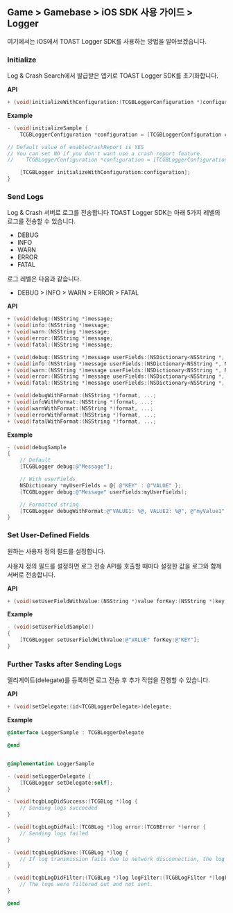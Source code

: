 ## Game > Gamebase > iOS SDK 사용 가이드 > Logger

여기에서는 iOS에서 TOAST Logger SDK를 사용하는 방법을 알아보겠습니다.

### Initialize
Log & Crash Search에서 발급받은 앱키로  TOAST Logger SDK를 초기화합니다.

**API**

```objectivec
+ (void)initializeWithConfiguration:(TCGBLoggerConfiguration *)configuration;
```

**Example**

```objectivec
- (void)initializeSample {
    TCGBLoggerConfiguration *configuration = [TCGBLoggerConfiguration configurationWithAppKey:@"2BvA3gGZHyPMQYzk"];

// Default value of enableCrashReport is YES
// You can set NO if you don't want use a crash report feature.
//    TCGBLoggerConfiguration *configuration = [TCGBLoggerConfiguration configurationWithAppKey:@"2BvA3gGZHyPMQYzk" enableCrashReporter:NO];

    [TCGBLogger initializeWithConfiguration:configuration];
}
```

### Send Logs

Log & Crash 서버로 로그를 전송합니다
TOAST Logger SDK는 아래 5가지 레벨의 로그를 전송할 수 있습니다.

* DEBUG
* INFO
* WARN
* ERROR
* FATAL

로그 레벨은 다음과 같습니다.

* DEBUG > INFO > WARN > ERROR > FATAL

**API**

```objectivec
+ (void)debug:(NSString *)message;
+ (void)info:(NSString *)message;
+ (void)warn:(NSString *)message;
+ (void)error:(NSString *)message;
+ (void)fatal:(NSString *)message;

+ (void)debug:(NSString *)message userFields:(NSDictionary<NSString *, NSString *> *)userFields;
+ (void)info:(NSString *)message userFields:(NSDictionary<NSString *, NSString *> *)userFields;
+ (void)warn:(NSString *)message userFields:(NSDictionary<NSString *, NSString *> *)userFields;
+ (void)error:(NSString *)message userFields:(NSDictionary<NSString *, NSString *> *)userFields;
+ (void)fatal:(NSString *)message userFields:(NSDictionary<NSString *, NSString *> *)userFields;

+ (void)debugWithFormat:(NSString *)format, ...;
+ (void)infoWithFormat:(NSString *)format, ...;
+ (void)warnWithFormat:(NSString *)format, ...;
+ (void)errorWithFormat:(NSString *)format, ...;
+ (void)fatalWithFormat:(NSString *)format, ...;
```

**Example**

```objectivec
- (void)debugSample
{
    // Default
    [TCGBLogger debug:@"Message"];

    // With userFields
    NSDictionary *myUserFields = @{ @"KEY" : @"VALUE" };
    [TCGBLogger debug:@"Message" userFields:myUserFields];

    // Formatted string
    [TCGBLogger debugWithFormat:@"VALUE1: %@, VALUE2: %@", @"myValue1", @"myValue2"];
}
```

### Set User-Defined Fields
원하는 사용자 정의 필드를 설정합니다. 

사용자 정의 필드를 설정하면 로그 전송 API를 호출할 때마다 설정한 값을 로그와 함께 서버로 전송합니다.

**API**

```objectivec
+ (void)setUserFieldWithValue:(NSString *)value forKey:(NSString *)key;
```

**Example**

```objectivec
- (void)setUserFieldSample()
{
    [TCGBLogger setUserFieldWithValue:@"VALUE" forKey:@"KEY"];
}
```

### Further Tasks after Sending Logs

델리게이트(delegate)를 등록하면 로그 전송 후 추가 작업을 진행할 수 있습니다.

**API**

```objectivec
+ (void)setDelegate:(id<TCGBLoggerDelegate>)delegate;
```

**Example**

```objectivec
@interface LoggerSample : TCGBLoggerDelegate

@end


@implementation LoggerSample

- (void)setLoggerDelegate {
    [TCGBLogger setDelegate:self];
}

- (void)tcgbLogDidSuccess:(TCGBLog *)log {
    // Sending logs succeeded
}

- (void)tcgbLogDidFail:(TCGBLog *)log error:(TCGBError *)error {
    // Sending logs failed
}

- (void)tcgbLogDidSave:(TCGBLog *)log {
    // If log transmission fails due to network disconnection, the log is saved in a file for log retransmission.(The saved file cannot be checked.)
}

- (void)tcgbLogDidFilter:(TCGBLog *)log logFilter:(TCGBLogFilter *)logFilter {
    // The logs were filtered out and not sent.
}

@end
```
